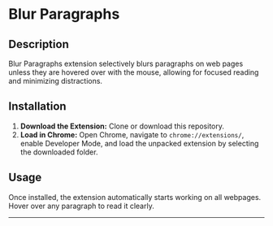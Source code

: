 # Blur Paragraphs

## Description
Blur Paragraphs extension selectively blurs paragraphs on web pages unless they are hovered over with the mouse, allowing for focused reading and minimizing distractions.

## Installation
1. **Download the Extension:** Clone or download this repository.
2. **Load in Chrome:** Open Chrome, navigate to `chrome://extensions/`, enable Developer Mode, and load the unpacked extension by selecting the downloaded folder.

## Usage
Once installed, the extension automatically starts working on all webpages. Hover over any paragraph to read it clearly.

---